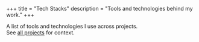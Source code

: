 +++
title = "Tech Stacks"
description = "Tools and technologies behind my work."
+++

A list of tools and technologies I use across projects.  
See [all projects](/projects) for context.
